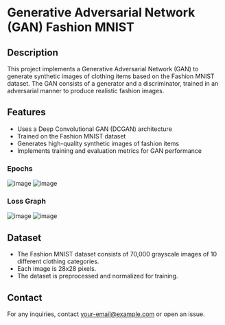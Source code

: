 # Generative Adversarial Network (GAN) Fashion MNIST

## Description
This project implements a Generative Adversarial Network (GAN) to generate synthetic images of clothing items based on the Fashion MNIST dataset. The GAN consists of a generator and a discriminator, trained in an adversarial manner to produce realistic fashion images.

## Features
- Uses a Deep Convolutional GAN (DCGAN) architecture
- Trained on the Fashion MNIST dataset
- Generates high-quality synthetic images of fashion items
- Implements training and evaluation metrics for GAN performance

### Epochs
![image](https://github.com/user-attachments/assets/56989bae-e6b4-48ed-a438-c62abea2ce7f)
![image](https://github.com/user-attachments/assets/ec4f54bd-b556-4f95-a693-2999a18376c0)


### Loss Graph
![image](https://github.com/user-attachments/assets/2031b5af-18af-4fe2-8724-56d486bfbcfc)
![image](https://github.com/user-attachments/assets/1da0ddd7-4a8c-47aa-abb7-0f69b3470724)



## Dataset
- The Fashion MNIST dataset consists of 70,000 grayscale images of 10 different clothing categories.
- Each image is 28x28 pixels.
- The dataset is preprocessed and normalized for training.

## Contact
For any inquiries, contact [your-email@example.com](mailto:your-email@example.com) or open an issue.

